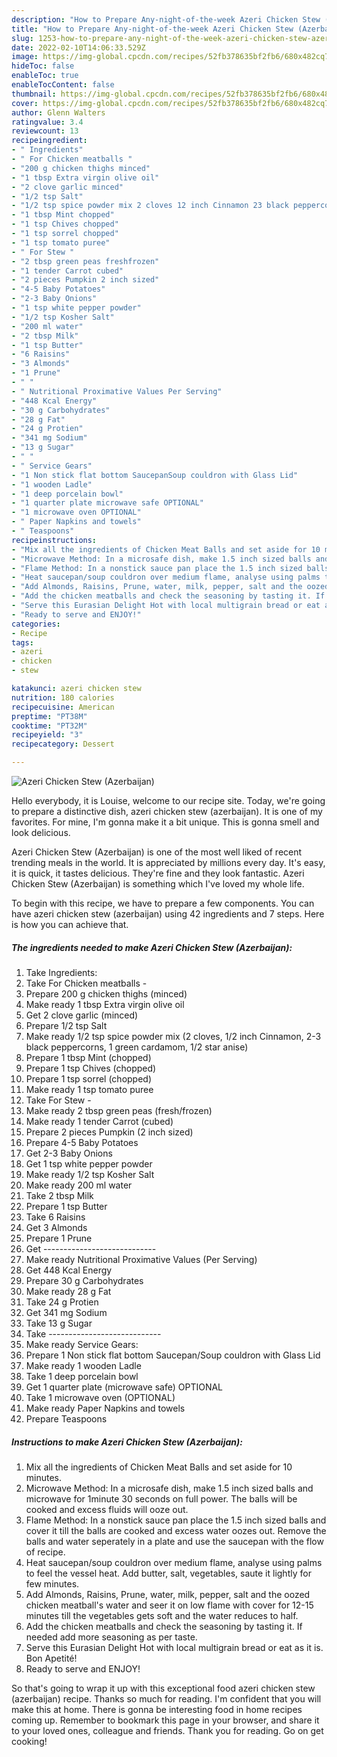 ```yaml
---
description: "How to Prepare Any-night-of-the-week Azeri Chicken Stew (Azerbaijan)"
title: "How to Prepare Any-night-of-the-week Azeri Chicken Stew (Azerbaijan)"
slug: 1253-how-to-prepare-any-night-of-the-week-azeri-chicken-stew-azerbaijan
date: 2022-02-10T14:06:33.529Z
image: https://img-global.cpcdn.com/recipes/52fb378635bf2fb6/680x482cq70/azeri-chicken-stew-azerbaijan-recipe-main-photo.jpg
hideToc: false
enableToc: true
enableTocContent: false
thumbnail: https://img-global.cpcdn.com/recipes/52fb378635bf2fb6/680x482cq70/azeri-chicken-stew-azerbaijan-recipe-main-photo.jpg
cover: https://img-global.cpcdn.com/recipes/52fb378635bf2fb6/680x482cq70/azeri-chicken-stew-azerbaijan-recipe-main-photo.jpg
author: Glenn Walters
ratingvalue: 3.4
reviewcount: 13
recipeingredient:
- " Ingredients"
- " For Chicken meatballs "
- "200 g chicken thighs minced"
- "1 tbsp Extra virgin olive oil"
- "2 clove garlic minced"
- "1/2 tsp Salt"
- "1/2 tsp spice powder mix 2 cloves 12 inch Cinnamon 23 black peppercorns 1 green cardamom 12 star anise"
- "1 tbsp Mint chopped"
- "1 tsp Chives chopped"
- "1 tsp sorrel chopped"
- "1 tsp tomato puree"
- " For Stew "
- "2 tbsp green peas freshfrozen"
- "1 tender Carrot cubed"
- "2 pieces Pumpkin 2 inch sized"
- "4-5 Baby Potatoes"
- "2-3 Baby Onions"
- "1 tsp white pepper powder"
- "1/2 tsp Kosher Salt"
- "200 ml water"
- "2 tbsp Milk"
- "1 tsp Butter"
- "6 Raisins"
- "3 Almonds"
- "1 Prune"
- " "
- " Nutritional Proximative Values Per Serving"
- "448 Kcal Energy"
- "30 g Carbohydrates"
- "28 g Fat"
- "24 g Protien"
- "341 mg Sodium"
- "13 g Sugar"
- " "
- " Service Gears"
- "1 Non stick flat bottom SaucepanSoup couldron with Glass Lid"
- "1 wooden Ladle"
- "1 deep porcelain bowl"
- "1 quarter plate microwave safe OPTIONAL"
- "1 microwave oven OPTIONAL"
- " Paper Napkins and towels"
- " Teaspoons"
recipeinstructions:
- "Mix all the ingredients of Chicken Meat Balls and set aside for 10 minutes."
- "Microwave Method: In a microsafe dish, make 1.5 inch sized balls and microwave for 1minute 30 seconds on full power. The balls will be cooked and excess fluids will ooze out."
- "Flame Method: In a nonstick sauce pan place the 1.5 inch sized balls and cover it till the balls are cooked and excess water oozes out. Remove the balls and water seperately in a plate and use the saucepan with the flow of recipe."
- "Heat saucepan/soup couldron over medium flame, analyse using palms to feel the vessel heat. Add butter, salt, vegetables, saute it lightly for few minutes."
- "Add Almonds, Raisins, Prune, water, milk, pepper, salt and the oozed chicken meatball&#39;s water and seer it on low flame with cover for 12-15 minutes till the vegetables gets soft and the water reduces to half."
- "Add the chicken meatballs and check the seasoning by tasting it. If needed add more seasoning as per taste."
- "Serve this Eurasian Delight Hot with local multigrain bread or eat as it is. Bon Apetité!"
- "Ready to serve and ENJOY!"
categories:
- Recipe
tags:
- azeri
- chicken
- stew

katakunci: azeri chicken stew 
nutrition: 180 calories
recipecuisine: American
preptime: "PT38M"
cooktime: "PT32M"
recipeyield: "3"
recipecategory: Dessert

---
```



![Azeri Chicken Stew (Azerbaijan)](https://img-global.cpcdn.com/recipes/52fb378635bf2fb6/680x482cq70/azeri-chicken-stew-azerbaijan-recipe-main-photo.jpg)

Hello everybody, it is Louise, welcome to our recipe site. Today, we're going to prepare a distinctive dish, azeri chicken stew (azerbaijan). It is one of my favorites. For mine, I'm gonna make it a bit unique. This is gonna smell and look delicious.

Azeri Chicken Stew (Azerbaijan) is one of the most well liked of recent trending meals in the world. It is appreciated by millions every day. It's easy, it is quick, it tastes delicious. They're fine and they look fantastic. Azeri Chicken Stew (Azerbaijan) is something which I've loved my whole life.




To begin with this recipe, we have to prepare a few components. You can have azeri chicken stew (azerbaijan) using 42 ingredients and 7 steps. Here is how you can achieve that.

<!--inarticleads1-->

##### The ingredients needed to make Azeri Chicken Stew (Azerbaijan):

1. Take  Ingredients:
1. Take  For Chicken meatballs -
1. Prepare 200 g chicken thighs (minced)
1. Make ready 1 tbsp Extra virgin olive oil
1. Get 2 clove garlic (minced)
1. Prepare 1/2 tsp Salt
1. Make ready 1/2 tsp spice powder mix (2 cloves, 1/2 inch Cinnamon, 2-3 black peppercorns, 1 green cardamom, 1/2 star anise)
1. Prepare 1 tbsp Mint (chopped)
1. Prepare 1 tsp Chives (chopped)
1. Prepare 1 tsp sorrel (chopped)
1. Make ready 1 tsp tomato puree
1. Take  For Stew -
1. Make ready 2 tbsp green peas (fresh/frozen)
1. Make ready 1 tender Carrot (cubed)
1. Prepare 2 pieces Pumpkin (2 inch sized)
1. Prepare 4-5 Baby Potatoes
1. Get 2-3 Baby Onions
1. Get 1 tsp white pepper powder
1. Make ready 1/2 tsp Kosher Salt
1. Make ready 200 ml water
1. Take 2 tbsp Milk
1. Prepare 1 tsp Butter
1. Take 6 Raisins
1. Get 3 Almonds
1. Prepare 1 Prune
1. Get  ----------------------------
1. Make ready  Nutritional Proximative Values (Per Serving)
1. Get 448 Kcal Energy
1. Prepare 30 g Carbohydrates
1. Make ready 28 g Fat
1. Take 24 g Protien
1. Get 341 mg Sodium
1. Take 13 g Sugar
1. Take  ----------------------------
1. Make ready  Service Gears:
1. Prepare 1 Non stick flat bottom Saucepan/Soup couldron with Glass Lid
1. Make ready 1 wooden Ladle
1. Take 1 deep porcelain bowl
1. Get 1 quarter plate (microwave safe) OPTIONAL
1. Take 1 microwave oven (OPTIONAL)
1. Make ready  Paper Napkins and towels
1. Prepare  Teaspoons




<!--inarticleads2-->

##### Instructions to make Azeri Chicken Stew (Azerbaijan):

1. Mix all the ingredients of Chicken Meat Balls and set aside for 10 minutes.
1. Microwave Method: In a microsafe dish, make 1.5 inch sized balls and microwave for 1minute 30 seconds on full power. The balls will be cooked and excess fluids will ooze out.
1. Flame Method: In a nonstick sauce pan place the 1.5 inch sized balls and cover it till the balls are cooked and excess water oozes out. Remove the balls and water seperately in a plate and use the saucepan with the flow of recipe.
1. Heat saucepan/soup couldron over medium flame, analyse using palms to feel the vessel heat. Add butter, salt, vegetables, saute it lightly for few minutes.
1. Add Almonds, Raisins, Prune, water, milk, pepper, salt and the oozed chicken meatball&#39;s water and seer it on low flame with cover for 12-15 minutes till the vegetables gets soft and the water reduces to half.
1. Add the chicken meatballs and check the seasoning by tasting it. If needed add more seasoning as per taste.
1. Serve this Eurasian Delight Hot with local multigrain bread or eat as it is. Bon Apetité!
1. Ready to serve and ENJOY!



So that's going to wrap it up with this exceptional food azeri chicken stew (azerbaijan) recipe. Thanks so much for reading. I'm confident that you will make this at home. There is gonna be interesting food in home recipes coming up. Remember to bookmark this page in your browser, and share it to your loved ones, colleague and friends. Thank you for reading. Go on get cooking!
